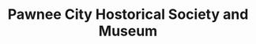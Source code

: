 ---
layout: repo
title: "Pawnee City Hostorical Society and Museum"
id: 11792
permalink: repos/11792/
---